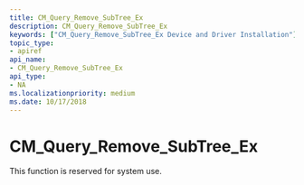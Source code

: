 ```yaml
---
title: CM_Query_Remove_SubTree_Ex
description: CM_Query_Remove_SubTree_Ex
keywords: ["CM_Query_Remove_SubTree_Ex Device and Driver Installation"]
topic_type:
- apiref
api_name:
- CM_Query_Remove_SubTree_Ex
api_type:
- NA
ms.localizationpriority: medium
ms.date: 10/17/2018
---
```


# CM_Query_Remove_SubTree_Ex

This function is reserved for system use.
